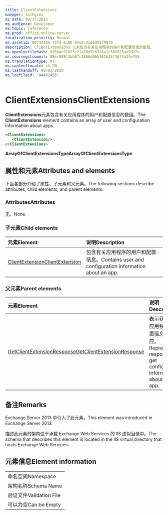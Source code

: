 ```yaml
---
title: ClientExtensions
manager: sethgros
ms.date: 09/17/2015
ms.audience: Developer
ms.topic: reference
ms.prod: office-online-server
localization_priority: Normal
ms.assetid: 0073d195-75fd-4c89-97e0-2ad6d91f99f9
description: ClientExtensions 元素包含有关应用程序的用户和配置信息的数组。
ms.openlocfilehash: 016b4c910f3c21a20d72b926a1c568925aa9d37e
ms.sourcegitcommit: 88ec988f2bb67c1866d06b361615f3674a24e795
ms.translationtype: MT
ms.contentlocale: zh-CN
ms.lasthandoff: 06/03/2020
ms.locfileid: "44461455"
---
```

# <a name="clientextensions"></a><span data-ttu-id="b4d20-103">ClientExtensions</span><span class="sxs-lookup"><span data-stu-id="b4d20-103">ClientExtensions</span></span>

<span data-ttu-id="b4d20-104">**ClientExtensions**元素包含有关应用程序的用户和配置信息的数组。</span><span class="sxs-lookup"><span data-stu-id="b4d20-104">The **ClientExtensions** element contains an array of user and configuration information about apps.</span></span> 
  
```XML
<ClientExtensions>
   <ClientExtension/>
</ClientExtensions>
```

 <span data-ttu-id="b4d20-105">**ArrayOfClientExtensionsType**</span><span class="sxs-lookup"><span data-stu-id="b4d20-105">**ArrayOfClientExtensionsType**</span></span>
## <a name="attributes-and-elements"></a><span data-ttu-id="b4d20-106">属性和元素</span><span class="sxs-lookup"><span data-stu-id="b4d20-106">Attributes and elements</span></span>

<span data-ttu-id="b4d20-107">下面各部分介绍了属性、子元素和父元素。</span><span class="sxs-lookup"><span data-stu-id="b4d20-107">The following sections describe attributes, child elements, and parent elements.</span></span>
  
### <a name="attributes"></a><span data-ttu-id="b4d20-108">Attributes</span><span class="sxs-lookup"><span data-stu-id="b4d20-108">Attributes</span></span>

<span data-ttu-id="b4d20-109">无。</span><span class="sxs-lookup"><span data-stu-id="b4d20-109">None.</span></span>
  
### <a name="child-elements"></a><span data-ttu-id="b4d20-110">子元素</span><span class="sxs-lookup"><span data-stu-id="b4d20-110">Child elements</span></span>

|<span data-ttu-id="b4d20-111">**元素**</span><span class="sxs-lookup"><span data-stu-id="b4d20-111">**Element**</span></span>|<span data-ttu-id="b4d20-112">**说明**</span><span class="sxs-lookup"><span data-stu-id="b4d20-112">**Description**</span></span>|
|:-----|:-----|
|[<span data-ttu-id="b4d20-113">ClientExtension</span><span class="sxs-lookup"><span data-stu-id="b4d20-113">ClientExtension</span></span>](clientextension.md) <br/> |<span data-ttu-id="b4d20-114">包含有关应用程序的用户和配置信息。</span><span class="sxs-lookup"><span data-stu-id="b4d20-114">Contains user and configuration information about an app.</span></span>  <br/> |
   
### <a name="parent-elements"></a><span data-ttu-id="b4d20-115">父元素</span><span class="sxs-lookup"><span data-stu-id="b4d20-115">Parent elements</span></span>

|<span data-ttu-id="b4d20-116">**元素**</span><span class="sxs-lookup"><span data-stu-id="b4d20-116">**Element**</span></span>|<span data-ttu-id="b4d20-117">**说明**</span><span class="sxs-lookup"><span data-stu-id="b4d20-117">**Description**</span></span>|
|:-----|:-----|
|[<span data-ttu-id="b4d20-118">GetClientExtensionResponse</span><span class="sxs-lookup"><span data-stu-id="b4d20-118">GetClientExtensionResponse</span></span>](getclientextensionresponse.md) <br/> |<span data-ttu-id="b4d20-119">表示获取有关应用程序的配置信息的响应。</span><span class="sxs-lookup"><span data-stu-id="b4d20-119">Represents a response to get configuration information about an app.</span></span>  <br/> |
   
## <a name="remarks"></a><span data-ttu-id="b4d20-120">备注</span><span class="sxs-lookup"><span data-stu-id="b4d20-120">Remarks</span></span>

<span data-ttu-id="b4d20-121">Exchange Server 2013 中引入了此元素。</span><span class="sxs-lookup"><span data-stu-id="b4d20-121">This element was introduced in Exchange Server 2013.</span></span>
  
<span data-ttu-id="b4d20-122">描述此元素的架构位于承载 Exchange Web Services 的 IIS 虚拟目录中。</span><span class="sxs-lookup"><span data-stu-id="b4d20-122">The schema that describes this element is located in the IIS virtual directory that hosts Exchange Web Services.</span></span>
  
## <a name="element-information"></a><span data-ttu-id="b4d20-123">元素信息</span><span class="sxs-lookup"><span data-stu-id="b4d20-123">Element information</span></span>

||
|:-----|
|<span data-ttu-id="b4d20-124">命名空间</span><span class="sxs-lookup"><span data-stu-id="b4d20-124">Namespace</span></span>  <br/> |
|<span data-ttu-id="b4d20-125">架构名称</span><span class="sxs-lookup"><span data-stu-id="b4d20-125">Schema Name</span></span>  <br/> |
|<span data-ttu-id="b4d20-126">验证文件</span><span class="sxs-lookup"><span data-stu-id="b4d20-126">Validation File</span></span>  <br/> |
|<span data-ttu-id="b4d20-127">可以为空</span><span class="sxs-lookup"><span data-stu-id="b4d20-127">Can be Empty</span></span>  <br/> |
   

